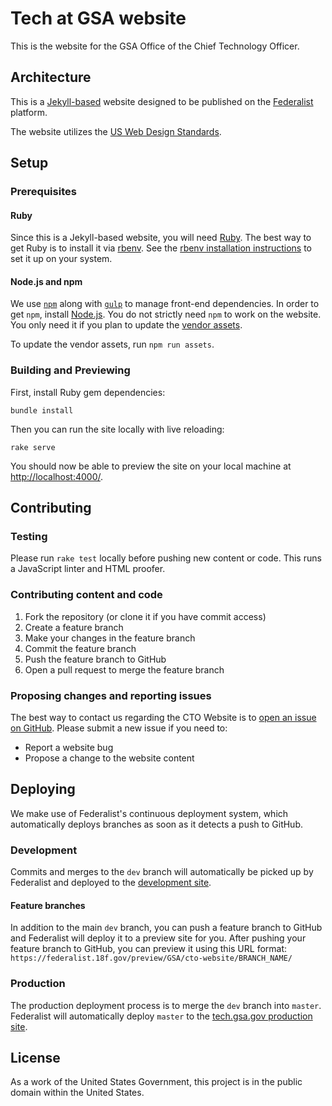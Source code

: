 # Tech at GSA website

This is the website for the GSA Office of the Chief Technology Officer.

## Architecture

This is a [Jekyll-based](http://jekyllrb.com/) website designed to be published on the
[Federalist](https://federalist.18f.gov/) platform.

The website utilizes the [US Web Design Standards](https://standards.usa.gov/).

## Setup

### Prerequisites

#### Ruby

Since this is a Jekyll-based website, you will need [Ruby](https://www.ruby-lang.org/en/). The best way to get
Ruby is to install it via [rbenv](https://github.com/rbenv/rbenv). See the
[rbenv installation instructions](https://github.com/rbenv/rbenv#installation)
to set it up on your system.

#### Node.js and npm

We use [`npm`](https://www.npmjs.com/) along with [`gulp`](http://gulpjs.com/) to manage front-end dependencies. In order to get `npm`, install [Node.js](https://nodejs.org/). You do not strictly need `npm` to work on the website. You only need it if you plan to update the [vendor assets](/assets/vendor/).

To update the vendor assets, run `npm run assets`.

### Building and Previewing

First, install Ruby gem dependencies:

```
bundle install
```

Then you can run the site locally with live reloading:

```
rake serve
```

You should now be able to preview the site on your local machine at [http://localhost:4000/](http://localhost:4000/).

## Contributing

### Testing

Please run `rake test` locally before pushing new content or code. This runs a JavaScript linter and HTML proofer.

### Contributing content and code

1. Fork the repository (or clone it if you have commit access)
2. Create a feature branch
3. Make your changes in the feature branch
4. Commit the feature branch
5. Push the feature branch to GitHub
6. Open a pull request to merge the feature branch

### Proposing changes and reporting issues

The best way to contact us regarding the CTO Website is to [open an issue on GitHub](https://github.com/GSA/cto-website/issues/new). Please submit a new issue if you need to:

* Report a website bug
* Propose a change to the website content

## Deploying

We make use of Federalist's continuous deployment system, which automatically
deploys branches as soon as it detects a push to GitHub.

### Development

Commits and merges to the `dev` branch will automatically be picked up by
Federalist and deployed to the [development site](https://federalist.18f.gov/preview/GSA/cto-website/dev/).

#### Feature branches

In addition to the main `dev` branch, you can push a feature branch to GitHub
and Federalist will deploy it to a preview site for you. After pushing your
feature branch to GitHub, you can preview it using this URL format:
`https://federalist.18f.gov/preview/GSA/cto-website/BRANCH_NAME/`

### Production

The production deployment process is to merge the `dev` branch into `master`.
Federalist will automatically deploy `master` to the [tech.gsa.gov production site](https://tech.gsa.gov/).

## License

As a work of the United States Government, this project is in the public domain
within the United States.

